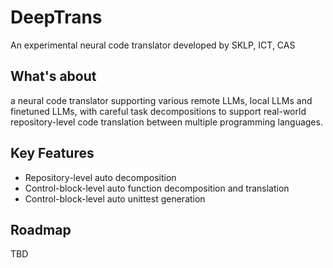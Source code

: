 # DeepTrans

An experimental neural code translator developed by SKLP, ICT, CAS

## What's about

a neural code translator supporting various remote LLMs, local LLMs and finetuned LLMs, with careful task decompositions to support real-world repository-level code translation between multiple programming languages.

## Key Features

- Repository-level auto decomposition
- Control-block-level auto function decomposition and translation
- Control-block-level auto unittest generation

## Roadmap

TBD
